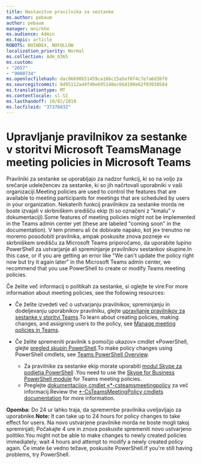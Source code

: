 ```yaml
---
title: Nastavitve pravilnika za sestanke
ms.author: pebaum
author: pebaum
manager: mnirkhe
ms.audience: Admin
ms.topic: article
ROBOTS: NOINDEX, NOFOLLOW
localization_priority: Normal
ms.collection: Adm_O365
ms.custom:
- "2657"
- "9000734"
ms.openlocfilehash: dac06690b51459ca166c15a5ef0f4c7e7a6d36f0
ms.sourcegitcommit: 0495112ad4fd0e695140ec66d190e62f03030584
ms.translationtype: MT
ms.contentlocale: sl-SI
ms.lasthandoff: 10/02/2019
ms.locfileid: "37376832"
---
```

# <a name="manage-meeting-policies-in-microsoft-teams"></a><span data-ttu-id="b1465-102">Upravljanje pravilnikov za sestanke v storitvi Microsoft Teams</span><span class="sxs-lookup"><span data-stu-id="b1465-102">Manage meeting policies in Microsoft Teams</span></span>

<span data-ttu-id="b1465-103">Pravilniki za sestanke se uporabljajo za nadzor funkcij, ki so na voljo za srečanje udeležencev za sestanke, ki so jih načrtovali uporabniki v vaši organizaciji.</span><span class="sxs-lookup"><span data-stu-id="b1465-103">Meeting policies are used to control the features that are available to meeting participants for meetings that are scheduled by users in your organization.</span></span> <span data-ttu-id="b1465-104">Nekaterih funkcij pravilnikov za sestanke morda ne boste izvajali v skrbniškem središču ekip (ti so označeni z "kmalu" v dokumentaciji).</span><span class="sxs-lookup"><span data-stu-id="b1465-104">Some features of meeting policies might not be implemented in the Teams admin center yet (these are labeled "coming soon" in the documentation).</span></span> <span data-ttu-id="b1465-105">V tem primeru ali če dobivate napako, kot je» trenutno ne moremo posodobiti pravilnika, ampak poskusite znova pozneje «v skrbniškem središču za Microsoft Teams priporočamo, da uporabite lupino PowerShell za ustvarjanje ali spreminjanje pravilnikov sestankov skupine.</span><span class="sxs-lookup"><span data-stu-id="b1465-105">In this case, or if you are getting an error like "We can't update the policy right now but try it again later" in the Microsoft Teams admin center, we recommend that you use PowerShell to create or modify Teams meeting policies.</span></span> 

<span data-ttu-id="b1465-106">Če želite več informacij o politikah za sestanke, si oglejte te vire:</span><span class="sxs-lookup"><span data-stu-id="b1465-106">For more information about meeting policies, see the following resources:</span></span>

- <span data-ttu-id="b1465-107">Če želite izvedeti več o ustvarjanju pravilnikov, spreminjanju in dodeljevanju uporabnikov pravilniku, glejte [upravljanje pravilnikov za sestanke v storitvi Teams](https://docs.microsoft.com/en-us/microsoftteams/meeting-policies-in-teams).</span><span class="sxs-lookup"><span data-stu-id="b1465-107">To learn about creating policies, making changes, and assigning users to the policy, see [Manage meeting policies in Teams](https://docs.microsoft.com/en-us/microsoftteams/meeting-policies-in-teams).</span></span>

- <span data-ttu-id="b1465-108">Če želite spremeniti pravilnik s pomočjo ukazov» cmdlet «PowerShell, glejte [pregled skupin PowerShell](https://docs.microsoft.com/microsoftteams/teams-powershell-overview).</span><span class="sxs-lookup"><span data-stu-id="b1465-108">To make policy changes using PowerShell cmdlets, see [Teams PowerShell Overview](https://docs.microsoft.com/microsoftteams/teams-powershell-overview).</span></span> 
    - <span data-ttu-id="b1465-109">Za pravilnike za sestanke ekip morate uporabiti [modul Skype za podjetja PowerShell](https://www.microsoft.com/download/details.aspx?id=39366) .</span><span class="sxs-lookup"><span data-stu-id="b1465-109">You need to use the [Skype for Business PowerShell module](https://www.microsoft.com/download/details.aspx?id=39366) for Teams meeting policies.</span></span> 
    - <span data-ttu-id="b1465-110">Preglejte [dokumentacijo» cmdlet «\*-csteamsmeetingpolicy](https://docs.microsoft.com/search/?search=CsTeamsMeetingPolicy&view=skype-ps) za več informacij.</span><span class="sxs-lookup"><span data-stu-id="b1465-110">Review the [\*-CsTeamsMeetingPolicy cmdlets documentation](https://docs.microsoft.com/search/?search=CsTeamsMeetingPolicy&view=skype-ps) for more information.</span></span>

<span data-ttu-id="b1465-111">**Opomba:** Do 24 ur lahko traja, da spremembe pravilnika uveljavljajo za uporabnike.</span><span class="sxs-lookup"><span data-stu-id="b1465-111">**Note:** It can take up to 24 hours for policy changes to take effect for users.</span></span> <span data-ttu-id="b1465-112">Na novo ustvarjene pravilnike morda ne boste mogli takoj spreminjati; Počakajte 4 ure in znova poskusite spremeniti novo ustvarjeno politiko.</span><span class="sxs-lookup"><span data-stu-id="b1465-112">You might not be able to make changes to newly created policies immediately; wait 4 hours and attempt to modify a newly created policy again.</span></span> <span data-ttu-id="b1465-113">Če imate še vedno težave, poskusite PowerShell.</span><span class="sxs-lookup"><span data-stu-id="b1465-113">If you're still having problems, try PowerShell.</span></span>  